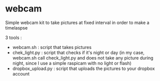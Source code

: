 # webcam

Simple webcam kit to take pictures at fixed interval in order to make a timelaspse

3 tools :
- webcam.sh : script that takes pictures
- chek_light.py : script that checks if it's night or day (in my case, webcam.sh call check_light.py and does not take any picture during night, since I use a simple raspicam with no light or flash)
- dropbox_upload.py : script that uploads the pictures to your dropbox account
